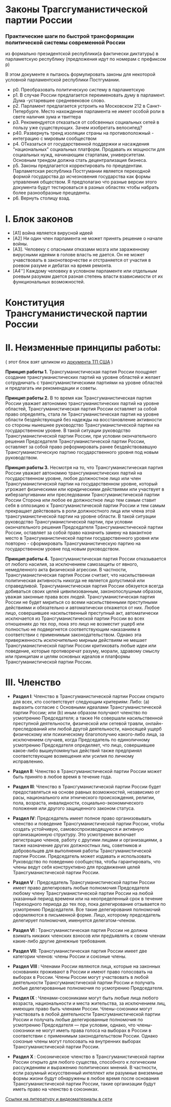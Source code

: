 # Законы Трагсгуманистической партии России

### Практические шаги по быстрой трансформации политической системы современной России
из формально президентской республики(а фактически диктатуры) в парламетскую республику
(предложения идут по номерам с префиксом p)

В этом документе я пытаюсь формулировать законы для некоторой условной парламентской республики Постгумании.
* p0. Преобразовать политическую систему в парламетскую  
* p1. В случае России предлагается переименовать думу в парламент. Дума -устаревшее средневековое слово.
* p2. Парламент предлагается устроить на Московском 212 в Санкт-Петербурге. Место нахождения парламента не имеет особой роли в свете наличия зума и твиттера
* p3. Рекомендуется отказаться от собсвенных социальных сетей в пользу уже существующих. Зачем изобретать велосипед?
* p40. Развернуть тренд изоляции страны на противоположный - интеграцию с мировым сообществом
* p4. ОТказаться от государственной поддержки и насаждения "национальных" социальных платформ. Продавать их мощности для социальных нужд, начинающим стартапам, университетам. Основным трендом должна стать децентрализация бизнеса. 
* p5. Законы предлагается корректировать по прецедентам.
Парламетская республика Постгумании является переходной формой государства до исчезновения государства как формы управления обществом.
Я предполагаю что разные версии этого документа будут тестироваться в разных областях чтобы набрать более разнообразные прецеденты.
* p6. Вернуть столицу взад.

# I. Блок законов
* [A1] война является вирусной идеей
* [A2] Ни один член парламента не может принять решение о начале войны.
* [A3]. Человеку с опасными отказами мозга или зараженному вирусными идеями в голове власть не дается.
Он не может учавствовать в законотворчестве и отстраняется от участия в роевом разуме и дебатах на время ремонта.
* [A4''] Каждому человеку в условном парламенте или отдельным роевым разумам дается разная степень власти взависимости 
от их функциональных возможностей. 


# Конституция Трансгуманистической партии России

# II. Неизменные принципы работы:
( этот блок взят целиком из [документа ТП США](https://transhumanist-party.org/constitution/) )


<b>Принцип работы 1.</b> Трансгуманистическая партия России поощряет создание трансгуманистических партий на уровне областей и желает сотрудничать с трансгуманистическими партиями на уровне областей и предлагать им рекомендации и советы.

<b>Принцип работы 2.</b> В то время как Трансгуманистическая партия России уважает автономию трансгуманистических партий на уровне областей, Трансгуманистическая партия России оставляет за собой право определять, стала ли Трансгуманистическая партия на уровне области бездействующей без надежды на восстановление активности со стороны нынешнее руководство Трансгуманистической партии на государственном уровне. В такой ситуации руководство Трансгуманистической партии России, при условии окончательного решения Председателя Трансгуманистической партии России, оставляет за собой право реформировать ранее бездействовавшую Трансгуманистическую партию государственного уровня под новым руководством.

<b>Принцип работы 3.</b> Несмотря на то, что Трансгуманистическая партия России уважает автономию трансгуманистических партий на государственном уровне, любое должностное лицо или член Трансгуманистической партии на государственном уровне, который угрожает физическими или юридическими действиями или участвует в киберзапугивании или преследовании Трансгуманистической партии России Сторона или любое ее должностное лицо тем самым ставит себя в оппозицию к Трансгуманистической партии России и тем самым прекращает действовать в роли должностного лица или члена этой трансгуманистической партии на уровне области. В такой ситуации руководство Трансгуманистической партии, при условии окончательного решения Председателя Трансгуманистической партии России, оставляет за собой право назначить замену на вакантное место в Трансгуманистической партии государственного уровня или повторно - сформировать Трансгуманистическую партию на государственном уровне под новым руководством.

<b>Принцип работы 4.</b> Трансгуманистическая партия России отказывается от любого насилия, за исключением самозащиты от явного, немедленного акта физической агрессии. В частности, Трансгуманистическая партия России считает, что насильственная политическая активность никогда не является допустимой или справедливой. Трансгуманистическая партия России обязуется всегда добиваться своих целей цивилизованным, законопослушным образом, уважая законные права всех людей. Трансгуманистическая партия России не будет мириться со всеми насильственными преступными действиями и обязательно и автоматически откажется от них. Любое лицо, совершившее насильственный преступный акт, автоматически исключается из Трансгуманистической партии России во всех отношениях до тех пор, пока это лицо не возместит ущерб или полностью не подвергнется соответствующим наказаниям в соответствии с применимым законодательством. Однако эта приверженность исключительно мирным действиям не мешает Трансгуманистической партии России критиковать любые идеи или поведение, которые противоречат разуму, морали, здравому смыслу или принципам и целям основных идеалов и платформы Трансгуманистической партии России.


# III. Членство

* <b>Раздел I</b>: Членство в Трансгуманистической партии России открыто для всех, кто соответствует следующим критериям:
Либо: (а) выразить согласие с Основными идеалами Трансгуманистической партии России; или (b) иным образом получают членство по усмотрению Председателя; а также
Не совершали насильственной преступной деятельности, физической или сетевой травли, онлайн-преследований или любой другой деятельности, наносящей ущерб физическому или психическому благополучию какого-либо лица, за исключением случаев, когда Председатель по единоличному усмотрению Председателя определяет, что лицо, совершившее какое-либо вышеупомянутых действий также предпринял соответствующие возмещения или усилия по личному исправлению.

* <b>Раздел II</b>: Членство в Трансгуманистической партии России может быть принято в любое время в течение года.

* <b>Раздел III</b>: Членство в Трансгуманистической партии России будет предоставляться на основе равных возможностей, независимо от расы, национального или этнического происхождения, религии, пола, возраста, инвалидности, социально-экономического положения или другого защищенного законом статуса.

* <b>Раздел IV</b>: Председатель имеет полное право организовывать членство и поведение Трансгуманистической партии России, чтобы создать устойчивую, самовоспроизводящуюся и активную организационную структуру. Это усмотрение включает регистрацию членов, работу с другими лицами и организациями, а также назначение других должностных лиц, советников и добровольцев для выполнения работы Трансгуманистической партии России. Председатель может издавать и использовать Руководство по поведению сообщества, чтобы гарантировать, что члены ведут себя конструктивно для продвижения целей Трансгуманистической партии России.

* <b>Раздел V </b>: Председатель Трансгуманистической партии России имеет право делегировать любые полномочия Председателя любому члену Трансгуманистической партии России на любой указанный период времени или на неопределенный срок в течение Переходного периода до тех пор, пока делегирование отзывается по усмотрению Председателя. Все такие делегирования полномочий оформляются в письменной форме. Лицо, которому председатель делегирует полномочия, именуется делегатом-членом.

* <b>Раздел VI </b>: Трансгуманистическая партия России не должна взимать никаких членских взносов или предъявлять к своим членам какие-либо другие денежные требования.

* <b>Раздел VII</b>: Трансгуманистическая партия России имеет две категории членов: члены России и союзные члены.

* <b>Раздел VIII </b>: Членами России являются лица, которые на законных основаниях проживают в России и ​​имеют право голосовать на выборах в России. Члены России могут участвовать в любой деятельности Трансгуманистической партии России и получать любые делегированные полномочия по усмотрению Председателя.

* <b>Раздел IX </b>: Членами-союзниками могут быть любые лица любого возраста, национальности и места жительства, за исключением лиц, имеющих право быть членами России. Члены-союзники могут участвовать в любой деятельности Трансгуманистической партии России и получать любые делегированные полномочия по усмотрению Председателя — при условии, однако, что члены-союзники не могут иметь права голоса на выборах в России в соответствии с применимым законодательством России. Однако союзные члены могут голосовать на внутренних выборах Трансгуманистической партии России.

* <b>Раздел X </b>: Союзническое членство в Трансгуманистической партии России открыто для любого существа, способного к логическим рассуждениям и выражению политических мнений. В частности, если разумный искусственный интеллект или разумные внеземные формы жизни будут обнаружены в любое время после основания Трансгуманистической партии России, такие организации будут иметь право на членство в союзниках.


[Ссылки на литературу и видеоматериалы в сети](https://github.com/Kvazikot/LawShool/blob/master/Sources.MD)
